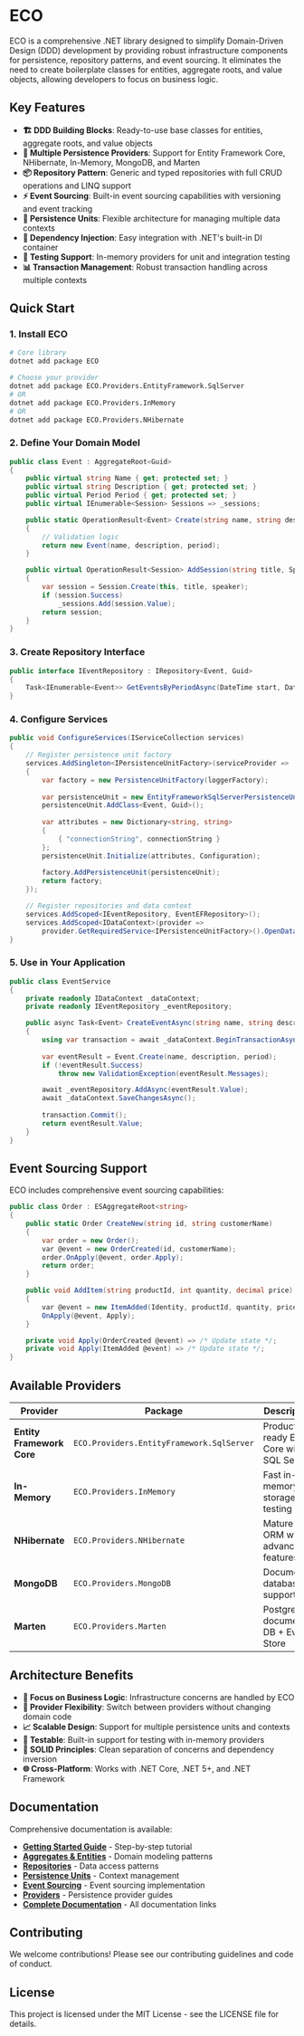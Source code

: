 # ECO

<!---
[![NuGet](http://img.shields.io/nuget/vpre/ECO.svg?label=NuGet)](https://github.com/dogcane/ECO/)
--->

ECO is a comprehensive .NET library designed to simplify Domain-Driven Design (DDD) development by providing robust infrastructure components for persistence, repository patterns, and event sourcing. It eliminates the need to create boilerplate classes for entities, aggregate roots, and value objects, allowing developers to focus on business logic.

## Key Features

- **🏗️ DDD Building Blocks**: Ready-to-use base classes for entities, aggregate roots, and value objects
- **🔄 Multiple Persistence Providers**: Support for Entity Framework Core, NHibernate, In-Memory, MongoDB, and Marten
- **📦 Repository Pattern**: Generic and typed repositories with full CRUD operations and LINQ support
- **⚡ Event Sourcing**: Built-in event sourcing capabilities with versioning and event tracking
- **🏢 Persistence Units**: Flexible architecture for managing multiple data contexts
- **🔧 Dependency Injection**: Easy integration with .NET's built-in DI container
- **🧪 Testing Support**: In-memory providers for unit and integration testing
- **📊 Transaction Management**: Robust transaction handling across multiple contexts

## Quick Start

### 1. Install ECO

```bash
# Core library
dotnet add package ECO

# Choose your provider
dotnet add package ECO.Providers.EntityFramework.SqlServer
# OR
dotnet add package ECO.Providers.InMemory
# OR
dotnet add package ECO.Providers.NHibernate
```

### 2. Define Your Domain Model

```c#
public class Event : AggregateRoot<Guid>
{
    public virtual string Name { get; protected set; }
    public virtual string Description { get; protected set; }
    public virtual Period Period { get; protected set; }
    public virtual IEnumerable<Session> Sessions => _sessions;

    public static OperationResult<Event> Create(string name, string description, Period period)
    {
        // Validation logic
        return new Event(name, description, period);
    }

    public virtual OperationResult<Session> AddSession(string title, Speaker speaker)
    {
        var session = Session.Create(this, title, speaker);
        if (session.Success)
            _sessions.Add(session.Value);
        return session;
    }
}
```

### 3. Create Repository Interface

```c#
public interface IEventRepository : IRepository<Event, Guid>
{
    Task<IEnumerable<Event>> GetEventsByPeriodAsync(DateTime start, DateTime end);
}
```

### 4. Configure Services

```c#
public void ConfigureServices(IServiceCollection services)
{
    // Register persistence unit factory
    services.AddSingleton<IPersistenceUnitFactory>(serviceProvider =>
    {
        var factory = new PersistenceUnitFactory(loggerFactory);
        
        var persistenceUnit = new EntityFrameworkSqlServerPersistenceUnit("MainUnit", loggerFactory);
        persistenceUnit.AddClass<Event, Guid>();
        
        var attributes = new Dictionary<string, string>
        {
            { "connectionString", connectionString }
        };
        persistenceUnit.Initialize(attributes, Configuration);
        
        factory.AddPersistenceUnit(persistenceUnit);
        return factory;
    });

    // Register repositories and data context
    services.AddScoped<IEventRepository, EventEFRepository>();
    services.AddScoped<IDataContext>(provider => 
        provider.GetRequiredService<IPersistenceUnitFactory>().OpenDataContext());
}
```

### 5. Use in Your Application

```c#
public class EventService
{
    private readonly IDataContext _dataContext;
    private readonly IEventRepository _eventRepository;

    public async Task<Event> CreateEventAsync(string name, string description, Period period)
    {
        using var transaction = await _dataContext.BeginTransactionAsync();
        
        var eventResult = Event.Create(name, description, period);
        if (!eventResult.Success)
            throw new ValidationException(eventResult.Messages);

        await _eventRepository.AddAsync(eventResult.Value);
        await _dataContext.SaveChangesAsync();
        
        transaction.Commit();
        return eventResult.Value;
    }
}
```

## Event Sourcing Support

ECO includes comprehensive event sourcing capabilities:

```c#
public class Order : ESAggregateRoot<string>
{
    public static Order CreateNew(string id, string customerName)
    {
        var order = new Order();
        var @event = new OrderCreated(id, customerName);
        order.OnApply(@event, order.Apply);
        return order;
    }

    public void AddItem(string productId, int quantity, decimal price)
    {
        var @event = new ItemAdded(Identity, productId, quantity, price);
        OnApply(@event, Apply);
    }

    private void Apply(OrderCreated @event) => /* Update state */;
    private void Apply(ItemAdded @event) => /* Update state */;
}
```

## Available Providers

| Provider | Package | Description |
|----------|---------|-------------|
| **Entity Framework Core** | `ECO.Providers.EntityFramework.SqlServer` | Production-ready EF Core with SQL Server |
| **In-Memory** | `ECO.Providers.InMemory` | Fast in-memory storage for testing |
| **NHibernate** | `ECO.Providers.NHibernate` | Mature ORM with advanced features |
| **MongoDB** | `ECO.Providers.MongoDB` | Document database support |
| **Marten** | `ECO.Providers.Marten` | PostgreSQL document DB + Event Store |

## Architecture Benefits

- **🎯 Focus on Business Logic**: Infrastructure concerns are handled by ECO
- **🔀 Provider Flexibility**: Switch between providers without changing domain code
- **📈 Scalable Design**: Support for multiple persistence units and contexts
- **🧪 Testable**: Built-in support for testing with in-memory providers
- **📐 SOLID Principles**: Clean separation of concerns and dependency inversion
- **🌐 Cross-Platform**: Works with .NET Core, .NET 5+, and .NET Framework

## Documentation

Comprehensive documentation is available:

- **[Getting Started Guide](https://github.com/dogcane/ECO/blob/master/docs/Getting-started.md)** - Step-by-step tutorial
- **[Aggregates & Entities](https://github.com/dogcane/ECO/blob/master/docs/Aggregate-Entities.md)** - Domain modeling patterns
- **[Repositories](https://github.com/dogcane/ECO/blob/master/docs/Repositories.md)** - Data access patterns
- **[Persistence Units](https://github.com/dogcane/ECO/blob/master/docs/Units-Contexts.md)** - Context management
- **[Event Sourcing](https://github.com/dogcane/ECO/blob/master/docs/Event-Sourcing.md)** - Event sourcing implementation
- **[Providers](https://github.com/dogcane/ECO/blob/master/docs/Providers.md)** - Persistence provider guides
- **[Complete Documentation](https://github.com/dogcane/ECO/blob/master/docs/Summary.md)** - All documentation links

## Contributing

We welcome contributions! Please see our contributing guidelines and code of conduct.

## License

This project is licensed under the MIT License - see the LICENSE file for details.
